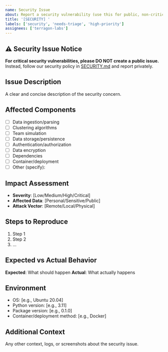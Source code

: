 ```yaml
---
name: Security Issue
about: Report a security vulnerability (use this for public, non-critical issues only)
title: '[SECURITY] '
labels: ['security', 'needs-triage', 'high-priority']
assignees: ['terragon-labs']
---
```


## ⚠️ Security Issue Notice

**For critical security vulnerabilities, please DO NOT create a public issue.**
Instead, follow our security policy in [SECURITY.md](../../SECURITY.md) and report privately.

## Issue Description
A clear and concise description of the security concern.

## Affected Components
- [ ] Data ingestion/parsing
- [ ] Clustering algorithms
- [ ] Team simulation
- [ ] Data storage/persistence
- [ ] Authentication/authorization
- [ ] Data encryption
- [ ] Dependencies
- [ ] Container/deployment
- [ ] Other (specify):

## Impact Assessment
- **Severity**: [Low/Medium/High/Critical]
- **Affected Data**: [Personal/Sensitive/Public]
- **Attack Vector**: [Remote/Local/Physical]

## Steps to Reproduce
1. Step 1
2. Step 2
3. ...

## Expected vs Actual Behavior
**Expected**: What should happen
**Actual**: What actually happens

## Environment
- OS: [e.g., Ubuntu 20.04]
- Python version: [e.g., 3.11]
- Package version: [e.g., 0.1.0]
- Container/deployment method: [e.g., Docker]

## Additional Context
Any other context, logs, or screenshots about the security issue.